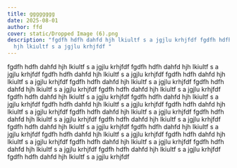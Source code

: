 ```yaml
---
title: gggggggg
date: 2025-08-01
author: ffd
cover: static/Dropped Image (6).png
description: "fgdfh hdfh dahfd hjh lkiultf s a jgjlu krhjfdf fgdfh hdfh dahfd
  hjh lkiultf s a jgjlu krhjfdf "
---
```

fgdfh hdfh dahfd hjh lkiultf s a jgjlu krhjfdf fgdfh hdfh dahfd hjh lkiultf s a jgjlu krhjfdf fgdfh hdfh dahfd hjh lkiultf s a jgjlu krhjfdf fgdfh hdfh dahfd hjh lkiultf s a jgjlu krhjfdf fgdfh hdfh dahfd hjh lkiultf s a jgjlu krhjfdf fgdfh hdfh dahfd hjh lkiultf s a jgjlu krhjfdf fgdfh hdfh dahfd hjh lkiultf s a jgjlu krhjfdf fgdfh hdfh dahfd hjh lkiultf s a jgjlu krhjfdf fgdfh hdfh dahfd hjh lkiultf s a jgjlu krhjfdf fgdfh hdfh dahfd hjh lkiultf s a jgjlu krhjfdf fgdfh hdfh dahfd hjh lkiultf s a jgjlu krhjfdf fgdfh hdfh dahfd hjh lkiultf s a jgjlu krhjfdf fgdfh hdfh dahfd hjh lkiultf s a jgjlu krhjfdf fgdfh hdfh dahfd hjh lkiultf s a jgjlu krhjfdf fgdfh hdfh dahfd hjh lkiultf s a jgjlu krhjfdf fgdfh hdfh dahfd hjh lkiultf s a jgjlu krhjfdf fgdfh hdfh dahfd hjh lkiultf s a jgjlu krhjfdf fgdfh hdfh dahfd hjh lkiultf s a jgjlu krhjfdf fgdfh hdfh dahfd hjh lkiultf s a jgjlu krhjfdf fgdfh hdfh dahfd hjh lkiultf s a jgjlu krhjfdf fgdfh hdfh dahfd hjh lkiultf s a jgjlu krhjfdf fgdfh hdfh dahfd hjh lkiultf s a jgjlu krhjfdf